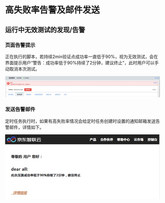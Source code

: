 # 高失败率告警及邮件发送
## 运行中无效测试的发现/告警
### 页面告警提示
正在执行的脚本，若持续2min验证点成功率一直低于90%，视为无效测试，会在界面提示用户“警告：成功率低于90%持续了2分钟，建议终止”，此时用户可以手动取消本次测试。

![告警-页面告警](../../../../image/Perftest/21.png)

### 发送告警邮件
定时任务执行时，如果有高失败率情况会给定时任务创建时设置的通知邮箱发送告警邮件，详情如下。

![告警-邮件告警](../../../../image/Perftest/22.png)


